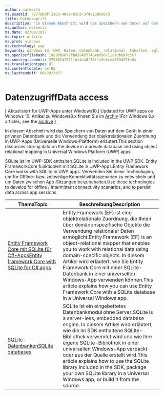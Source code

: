 ```yaml
---
author: normesta
ms.assetid: 76776b0f-3163-48c9-835b-3f4213968079
title: Datenzugriff
description: "In diesem Abschnitt wird das Speichern von Daten auf dem Gerät in einer privaten Datenbank und die Verwendung der objektrelationalen Zuordnung in UWP-Apps (Universelle Windows-Plattform) erläutert."
ms.author: normesta
ms.date: 02/08/2017
ms.topic: article
ms.prod: windows
ms.technology: uwp
keywords: Windows 10, UWP, Daten, Datenbank, relational, Tabellen, sqlite
ms.openlocfilehash: 19690b6877fb4304b7740e6098711ca0b097d567
ms.sourcegitcommit: 378382419f1fda4e4df76ffa9c8cea753d271e6a
ms.translationtype: HT
ms.contentlocale: de-DE
ms.lasthandoff: 06/08/2017
---
```

# <a name="data-access"></a><span data-ttu-id="1439f-104">Datenzugriff</span><span class="sxs-lookup"><span data-stu-id="1439f-104">Data access</span></span>

<span data-ttu-id="1439f-105">\[ Aktualisiert für UWP-Apps unter Windows10.</span><span class="sxs-lookup"><span data-stu-id="1439f-105">\[ Updated for UWP apps on Windows 10.</span></span> <span data-ttu-id="1439f-106">Artikel zu Windows8.x finden Sie im [Archiv](http://go.microsoft.com/fwlink/p/?linkid=619132) \]</span><span class="sxs-lookup"><span data-stu-id="1439f-106">For Windows 8.x articles, see the [archive](http://go.microsoft.com/fwlink/p/?linkid=619132) \]</span></span>

<span data-ttu-id="1439f-107">In diesem Abschnitt wird das Speichern von Daten auf dem Gerät in einer privaten Datenbank und die Verwendung der objektrelationalen Zuordnung in UWP-Apps (Universelle Windows-Plattform) erläutert.</span><span class="sxs-lookup"><span data-stu-id="1439f-107">This section discusses storing data on the device in a private database and using object relational mapping in Universal Windows Platform (UWP) apps.</span></span>

<span data-ttu-id="1439f-108">SQLite ist im UWP-SDK enthalten.</span><span class="sxs-lookup"><span data-stu-id="1439f-108">SQLite is included in the UWP SDK.</span></span> <span data-ttu-id="1439f-109">Entity FrameworkCore funktioniert mit SQLite in UWP-Apps.</span><span class="sxs-lookup"><span data-stu-id="1439f-109">Entity Framework Core works with SQLite in UWP apps.</span></span> <span data-ttu-id="1439f-110">Verwenden Sie diese Technologien, um für Offline- bzw. zeitweilige Konnektivitätsszenarien zu entwickeln und um Daten zwischen App-Sitzungen beizubehalten.</span><span class="sxs-lookup"><span data-stu-id="1439f-110">Use these technologies to develop for offline / intermittent connectivity scenarios, and to persist data across app sessions.</span></span>

| <span data-ttu-id="1439f-111">Thema</span><span class="sxs-lookup"><span data-stu-id="1439f-111">Topic</span></span> | <span data-ttu-id="1439f-112">Beschreibung</span><span class="sxs-lookup"><span data-stu-id="1439f-112">Description</span></span>|
|-------|------------|
| [<span data-ttu-id="1439f-113">Entity Framework Core mit SQLite für C#-Apps</span><span class="sxs-lookup"><span data-stu-id="1439f-113">Entity framework Core with SQLite for C# apps</span></span>](entity-framework-7-with-sqlite-for-csharp-apps.md) | <span data-ttu-id="1439f-114">Entity Framework (EF) ist eine objektrelationale Zuordnung, die Ihnen über domänenspezifische Objekte die Verwendung relationaler Daten ermöglicht.</span><span class="sxs-lookup"><span data-stu-id="1439f-114">Entity Framework (EF) is an object-relational mapper that enables you to work with relational data using domain-specific objects.</span></span> <span data-ttu-id="1439f-115">In diesem Artikel wird erläutert, wie Sie Entity Framework Core mit einer SQLite-Datenbank in einer universellen Windows-App verwenden können.</span><span class="sxs-lookup"><span data-stu-id="1439f-115">This article explains how you can use Entity Framework Core with a SQLite database in a Universal Windows app.</span></span> |
| [<span data-ttu-id="1439f-116">SQLite-Datenbanken</span><span class="sxs-lookup"><span data-stu-id="1439f-116">SQLite databases</span></span>](sqlite-databases.md) | <span data-ttu-id="1439f-117">SQLite ist ein eingebettetes Datenbankmodul ohne Server.</span><span class="sxs-lookup"><span data-stu-id="1439f-117">SQLite is a server-less, embedded database engine.</span></span> <span data-ttu-id="1439f-118">In diesem Artikel wird erläutert, wie die im SDK enthaltene SQLite-Bibliothek verwendet wird und wie Ihre eigene SQLite-Bibliothek in einer universellen Windows-App verpackt oder aus der Quelle erstellt wird.</span><span class="sxs-lookup"><span data-stu-id="1439f-118">This article explains how to use the SQLite library included in the SDK, package your own SQLite library in a Universal Windows app, or build it from the source.</span></span> |
